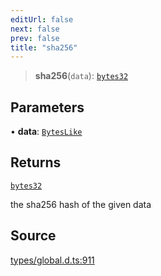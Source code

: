 ```yaml
---
editUrl: false
next: false
prev: false
title: "sha256"
---
```


> **sha256**(`data`): [`bytes32`](../type-aliases/bytes32.md)

## Parameters

• **data**: [`BytesLike`](../type-aliases/BytesLike.md)

## Returns

[`bytes32`](../type-aliases/bytes32.md)

the sha256 hash of the given data

## Source

[types/global.d.ts:911](https://github.com/algorandfoundation/tealscript/blob/18ba30a9/types/global.d.ts#L911)
